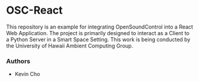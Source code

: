 # OSC-React 

This repository is an example for integrating OpenSoundControl into a React Web Application. The project is primarily designed to interact as a Client to a Python Server in a Smart Space Setting. This work is being conducted by the University of Hawaii Ambient Computing Group.

### Authors
* Kevin Cho

